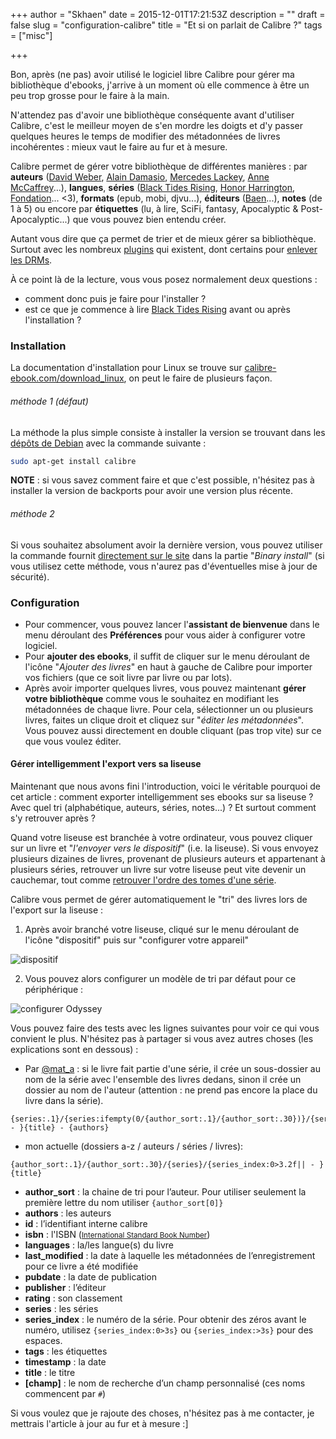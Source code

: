 +++
author = "Skhaen"
date = 2015-12-01T17:21:53Z
description = ""
draft = false
slug = "configuration-calibre"
title = "Et si on parlait de Calibre ?"
tags = ["misc"]

+++

Bon, après (ne pas) avoir utilisé le logiciel libre Calibre pour gérer ma bibliothèque d'ebooks, j'arrive à un moment où elle commence à être un peu trop grosse pour le faire à la main.

N'attendez pas d'avoir une bibliothèque conséquente avant d'utiliser Calibre, c'est le meilleur moyen de s'en mordre les doigts et d'y passer quelques heures le temps de modifier des métadonnées de livres incohérentes : mieux vaut le faire au fur et à mesure.

Calibre permet de gérer votre bibliothèque de différentes manières : par **auteurs** ([David Weber](https://www.goodreads.com/author/show/10517.David_Weber), [Alain Damasio](https://www.goodreads.com/author/show/660947.Alain_Damasio), [Mercedes Lackey](https://www.goodreads.com/author/show/8685.Mercedes_Lackey), [Anne McCaffrey](https://www.goodreads.com/author/show/26.Anne_McCaffrey)...), **langues**, **séries** ([Black Tides Rising](https://www.goodreads.com/series/110176-black-tide-rising), [Honor Harrington](https://www.goodreads.com/series/40419-honor-harrington), [Fondation](https://www.goodreads.com/series/59386-foundation-publication-order)... <3), **formats** (epub, mobi, djvu...), **éditeurs** ([Baen](http://www.baen.com/)...), **notes** (de 1 à 5) ou encore par **étiquettes** (lu, à lire, SciFi, fantasy, Apocalyptic & Post-Apocalyptic...) que vous pouvez bien entendu créer. 

Autant vous dire que ça permet de trier et de mieux gérer sa bibliothèque. Surtout avec les nombreux [plugins](http://plugins.calibre-ebook.com/) qui existent, dont certains pour [enlever les DRMs](https://benjamin.sonntag.fr/Comment-convertir-vos-fichiers-Kindle-en-ePub-et-enlever).

À ce point là de la lecture, vous vous posez normalement deux questions :

* comment donc puis je faire pour l'installer ?
* est ce que je commence à lire [Black Tides Rising](https://www.goodreads.com/series/110176-black-tide-rising) avant ou après l'installation ?

### Installation

La documentation d'installation pour Linux se trouve sur [calibre-ebook.com/download_linux](http://calibre-ebook.com/download_linux), on peut le faire de plusieurs façon.

###### méthode 1 (défaut)

La méthode la plus simple consiste à installer la version se trouvant dans les [dépôts de Debian](https://packages.debian.org/jessie/calibre) avec la commande suivante :

```bash
sudo apt-get install calibre
```

**NOTE** : si vous savez comment faire et que c'est possible, n'hésitez pas à installer la version de backports pour avoir une version plus récente.

###### méthode 2

Si vous souhaitez absolument avoir la dernière version, vous pouvez utiliser la commande fournit [directement sur le site](http://calibre-ebook.com/download_linux) dans la partie "*Binary install*" (si vous utilisez cette méthode, vous n'aurez pas d'éventuelles mise à jour de sécurité). 

### Configuration

*  Pour commencer, vous pouvez lancer l'**assistant de bienvenue** dans le menu déroulant des **Préférences** pour vous aider à configurer votre logiciel.
*  Pour **ajouter des ebooks**, il suffit de cliquer sur le menu déroulant de l'icône "*Ajouter des livres*" en haut à gauche de Calibre pour importer vos fichiers (que ce soit livre par livre ou par lots).
* Après avoir importer quelques livres, vous pouvez maintenant **gérer votre bibliothèque** comme vous le souhaitez en modifiant les métadonnées de chaque livre. Pour cela, sélectionner un ou plusieurs livres, faites un clique droit et cliquez sur "*éditer les métadonnées*". Vous pouvez aussi directement en double cliquant (pas trop vite) sur ce que vous voulez éditer.

#### Gérer intelligemment l'export vers sa liseuse

Maintenant que nous avons fini l'introduction, voici le véritable pourquoi de cet article : comment exporter intelligemment ses ebooks sur sa liseuse ? Avec quel tri (alphabétique, auteurs, séries, notes...) ? Et surtout comment s'y retrouver après ?  

Quand votre liseuse est branchée à votre ordinateur, vous pouvez cliquer sur un livre et "*l'envoyer vers le dispositif*" (i.e. la liseuse). Si vous envoyez plusieurs dizaines de livres, provenant de plusieurs auteurs et appartenant à plusieurs séries, retrouver un livre sur votre liseuse peut vite devenir un cauchemar, tout comme [retrouver l'ordre des tomes d'une série](https://www.goodreads.com/series/66507-honorverse).

Calibre vous permet de gérer automatiquement le "tri" des livres lors de l'export sur la liseuse : 

1.  Après avoir branché votre liseuse, cliqué sur le menu déroulant de l'icône "dispositif" puis sur "configurer votre appareil"

![dispositif](/images/2015/12/S-lection_119.png)

2. Vous pouvez alors configurer un modèle de tri par défaut pour ce périphérique :

![configurer Odyssey](/images/2015/12/Configurer-Odyssey_118.png)

Vous pouvez faire des tests avec les lignes suivantes pour voir ce qui vous convient le plus. N'hésitez pas à partager si vous avez autres choses (les explications sont en dessous) :  

* Par [@mat_a](https://twitter.com/mat_a) : si le livre fait partie d'une série, il crée un sous-dossier au nom de la série avec l'ensemble des livres dedans, sinon il crée un dossier au nom de l'auteur (attention : ne prend pas encore la place du livre dans la série).

```
{series:.1}/{series:ifempty(0/{author_sort:.1}/{author_sort:.30})}/{series_index:0>3.2f|| - }{title} - {authors}
```

* mon actuelle (dossiers a-z / auteurs / séries / livres): 

```
{author_sort:.1}/{author_sort:.30}/{series}/{series_index:0>3.2f|| - }{title}
```

* **author\_sort** : la chaine de tri pour l’auteur. Pour utiliser seulement la première lettre du nom utiliser <code>{author_sort[0]}</code>
* **authors** : les auteurs
* **id** : l’identifiant interne calibre
* **isbn** : l'ISBN (<small><a href="https://en.wikipedia.org/wiki/International_Standard_Book_Number">International Standard Book Number</a></small>)
* **languages** : la/les langue(s) du livre
* **last_modified** : la date à laquelle les métadonnées de l’enregistrement pour ce livre a été modifiée
* **pubdate** : la date de publication
* **publisher** : l’éditeur
* **rating** : son classement
* **series** : les séries
* **series_index** : le numéro de la série. Pour obtenir des zéros avant le numéro, utilisez <code>{series_index:0>3s}</code> ou <code>{series_index:>3s}</code> pour des espaces.
* **tags** : les étiquettes
* **timestamp** : la date
* **title** : le titre
* **[champ]** : le nom de recherche d’un champ personnalisé (ces noms commencent par <code>#</code>)


Si vous voulez que je rajoute des choses, n'hésitez pas à me contacter, je mettrais l'article à jour au fur et à mesure :]

